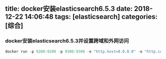 title: docker安装elasticsearch6.5.3
date: 2018-12-22 14:06:48
tags: [elasticsearch]
categories: [综合]
---
### docker安装elasticsearch6.5.3并设置跨域和外网访问

<!--more-->

```java
docker run -p 9200:9200 -p 9300:9300 -e "http.host=0.0.0.0" -e "http.cors.enabled=true" -e "http.cors.allow-origin="*"" -d docker.elastic.co/elasticsearch/elasticsearch:6.5.3
```